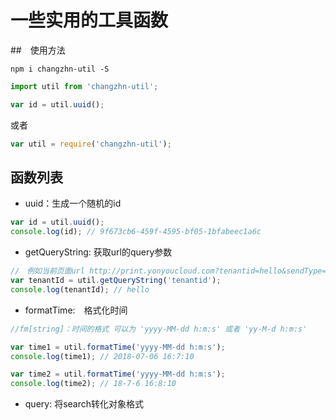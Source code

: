 # 一些实用的工具函数
##　使用方法
```shell
npm i changzhn-util -S
```


```js
import util from 'changzhn-util';

var id = util.uuid();
```
或者
```js
var util = require('changzhn-util');

```


## 函数列表
- uuid：生成一个随机的id
```js
var id = util.uuid();
console.log(id); // 9f673cb6-459f-4595-bf05-1bfabeec1a6c
```

- getQueryString: 获取url的query参数
```js
//　例如当前页面url http://print.yonyoucloud.com?tenantid=hello&sendType=2
var tenantId = util.getQueryString('tenantid');
console.log(tenantId); // hello
```

- formatTime:　格式化时间
```js
//fm[string]：时间的格式 可以为 'yyyy-MM-dd h:m:s' 或者 'yy-M-d h:m:s'

var time1 = util.formatTime('yyyy-MM-dd h:m:s');
console.log(time1); // 2018-07-06 16:7:10

var time2 = util.formatTime('yyyy-MM-dd h:m:s');
console.log(time2); // 18-7-6 16:8:10
```
- query: 将search转化对象格式



